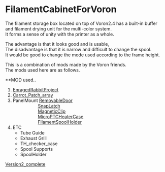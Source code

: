 # FilamentCabinetForVoron

The filament storage box located on top of Voron2.4 has a built-in buffer and filament drying unit for the multi-color system.  
It forms a sense of unity with the printer as a whole.

The advantage is that it looks good and is usable,  
The disadvantage is that it is narrow and difficult to change the spool.  
It would be good to change the mode used according to the frame height.

This is a combination of mods made by the Voron friends.   
The mods used here are as follows.  

**MOD used..
1. <a href="https://github.com/EtteGit/EnragedRabbitProject">EnragedRabbitProject</a>  
2. <a href="https://github.com/probably-Erwins-Cat/ERCF-Buffer-Array">Carrot_Patch_array</a>  
3. PanelMount <a href="https://github.com/elpopo-eng/VoronFrenchUsers/tree/main/Mod/RemovableDoor">RemovableDoor</a>  
&nbsp;&nbsp;&nbsp;&nbsp;&nbsp;&nbsp;&nbsp;&nbsp;&nbsp;&nbsp;&nbsp;&nbsp;&nbsp;&nbsp;&nbsp;&nbsp;&nbsp;&nbsp;&nbsp;&nbsp;<a href="https://github.com/VoronDesign/VoronUsers/tree/master/printer_mods/richardjm/snap-latch-2020">SnapLatch</a>  
&nbsp;&nbsp;&nbsp;&nbsp;&nbsp;&nbsp;&nbsp;&nbsp;&nbsp;&nbsp;&nbsp;&nbsp;&nbsp;&nbsp;&nbsp;&nbsp;&nbsp;&nbsp;&nbsp;&nbsp;<a href="https://www.printables.com/model/84734-magnetic-panel-clip-for-voron-24">MagneticClip</a>  
&nbsp;&nbsp;&nbsp;&nbsp;&nbsp;&nbsp;&nbsp;&nbsp;&nbsp;&nbsp;&nbsp;&nbsp;&nbsp;&nbsp;&nbsp;&nbsp;&nbsp;&nbsp;&nbsp;&nbsp;<a href="https://www.thingiverse.com/thing:4157564">MicroPTCHeaterCase</a>  
&nbsp;&nbsp;&nbsp;&nbsp;&nbsp;&nbsp;&nbsp;&nbsp;&nbsp;&nbsp;&nbsp;&nbsp;&nbsp;&nbsp;&nbsp;&nbsp;&nbsp;&nbsp;&nbsp;&nbsp;<a href="https://www.printables.com/model/38423-variable-multi-filament-spool-holder">FilamentSpoolHolder</a>  
6. ETC  
    - Tube Guide
    - Exhaust Grill
    - TH_checker_case
    - Spool Supports
    - SpoolHolder

[Version2_complete](https://github.com/erogizer/FilamentCabinetForVoron/blob/main/Photos/V2_complete.jpg?type=w773)

